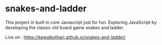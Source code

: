 # snakes-and-ladder

This project in built in core Javascript just for fun. 
Exploring JavaScript by developing the classic old board game snakes and ladder.

Live on : https://kewalkothari.github.io/snakes-and-ladder/

